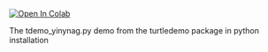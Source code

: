 [![Open In Colab](https://colab.research.google.com/assets/colab-badge.svg)](https://colab.research.google.com/github/mathriddle/ColabTurtlePlus/blob/main/examples_version2/files/yinyang.ipynb)

The tdemo_yinynag.py demo from the turtledemo package in python installation
